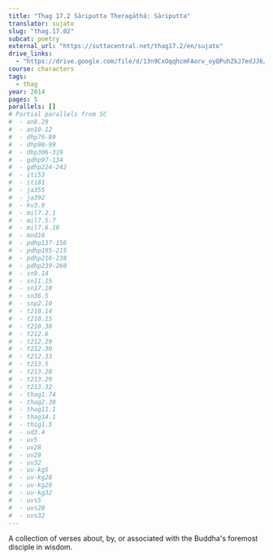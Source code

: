 ```yaml
---
title: "Thag 17.2 Sāriputta Theragāthā: Sāriputta"
translator: sujato
slug: "thag.17.02"
subcat: poetry
external_url: "https://suttacentral.net/thag17.2/en/sujato"
drive_links:
  - "https://drive.google.com/file/d/13n9CxOqqhcmFAorv_oyQPuhZkJ7edJJ6/view?usp=drivesdk"
course: characters
tags:
  - thag
year: 2014
pages: 5
parallels: []
# Partial parallels from SC
#  - an8.29
#  - an10.12
#  - dhp76-89
#  - dhp90-99
#  - dhp306-319
#  - gdhp97-134
#  - gdhp224-242
#  - iti53
#  - iti81
#  - ja355
#  - ja392
#  - kv3.9
#  - mil7.2.1
#  - mil7.5.7
#  - mil7.6.10
#  - mnd16
#  - pdhp137-156
#  - pdhp195-215
#  - pdhp216-238
#  - pdhp239-260
#  - sn9.14
#  - sn11.15
#  - sn17.10
#  - sn36.5
#  - snp2.10
#  - t210.14
#  - t210.15
#  - t210.30
#  - t212.6
#  - t212.29
#  - t212.30
#  - t212.33
#  - t213.5
#  - t213.28
#  - t213.29
#  - t213.32
#  - thag1.74
#  - thag2.38
#  - thag11.1
#  - thag14.1
#  - thig1.5
#  - ud3.4
#  - uv5
#  - uv28
#  - uv29
#  - uv32
#  - uv-kg5
#  - uv-kg28
#  - uv-kg29
#  - uv-kg32
#  - uvs5
#  - uvs28
#  - uvs32
---
```


A collection of verses about, by, or associated with the Buddha's foremost disciple in wisdom.

